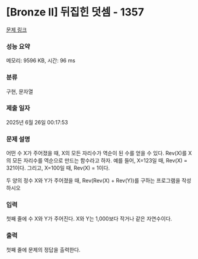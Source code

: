 # [Bronze II] 뒤집힌 덧셈 - 1357 

[문제 링크](https://www.acmicpc.net/problem/1357) 

### 성능 요약

메모리: 9596 KB, 시간: 96 ms

### 분류

구현, 문자열

### 제출 일자

2025년 6월 26일 00:17:53

### 문제 설명

<p>어떤 수 X가 주어졌을 때, X의 모든 자리수가 역순이 된 수를 얻을 수 있다. Rev(X)를 X의 모든 자리수를 역순으로 만드는 함수라고 하자. 예를 들어, X=123일 때, Rev(X) = 321이다. 그리고, X=100일 때, Rev(X) = 1이다.</p>

<p>두 양의 정수 X와 Y가 주어졌을 때, Rev(Rev(X) + Rev(Y))를 구하는 프로그램을 작성하시오</p>

### 입력 

 <p>첫째 줄에 수 X와 Y가 주어진다. X와 Y는 1,000보다 작거나 같은 자연수이다.</p>

### 출력 

 <p>첫째 줄에 문제의 정답을 출력한다.</p>

